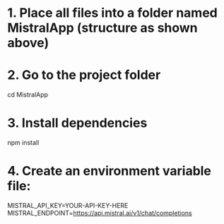 # 1. Place all files into a folder named MistralApp (structure as shown above)

# 2. Go to the project folder
cd MistralApp

# 3. Install dependencies
npm install

# 4. Create an environment variable file:
MISTRAL_API_KEY=YOUR-API-KEY-HERE
MISTRAL_ENDPOINT=https://api.mistral.ai/v1/chat/completions
